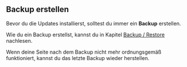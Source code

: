 ## Backup erstellen

Bevor du die Updates installierst, solltest du immer ein **Backup** erstellen.

Wie du ein Backup erstellst, kannst du in Kapitel [Backup / Restore](https://easy-presenter.github.io/easy-presenter/?repository=cw-wordpress-divi?presentation=./90_wordpress_advanced#/3) nachlesen.

Wenn deine Seite nach dem Backup nicht mehr ordnungsgemäß funktioniert, kannst du das letzte Backup wieder herstellen.
